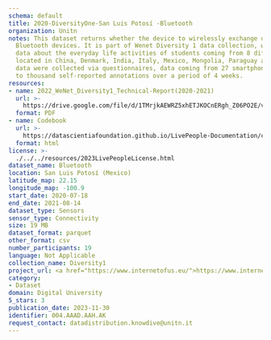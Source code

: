 ```yaml
---
schema: default
title: 2020-DiversityOne-San Luis Potosí -Bluetooth
organization: Unitn
notes: This dataset returns whether the device to wirelessly exchange data with other
  Bluetooth devices. It is part of Wenet Diversity 1 data collection, which contains
  data about the everyday life activities of students coming from 8 different universities
  located in China, Denmark, India, Italy, Mexico, Mongolia, Paraguay and UK. The
  data were collected via questionnaires, data coming from 27 smartphone sensors associated
  to thousand self-reported annotations over a period of 4 weeks.
resources:
- name: 2022_WeNet_Diversity1_Technical-Report(2020-2021)
  url: >-
    https://drive.google.com/file/d/1TMrjkAEWRZ5xhETJKOCnERgh_Z06PO2E/view?usp=drive_link
  format: PDF
- name: Codebook
  url: >-
    https://datascientiafoundation.github.io/LivePeople-Documentation/codebooks/2020_DV1_San-Luis-Potosi_bluetooth.html
  format: html
license: >-
  ./../../resources/2023LivePeopleLicense.html
dataset_name: Bluetooth
location: San Luis Potosí (Mexico)
latitude_map: 22.15
longitude_map: -100.9
start_date: 2020-07-18
end_date: 2021-08-14
dataset_type: Sensors
sensor_type: Connectivity
size: 19 MB
dataset_format: parquet
other_format: csv
number_participants: 19
language: Not Applicable
collection_name: Diversity1
project_url: <a href="https://www.internetofus.eu/">https://www.internetofus.eu/</a>
category:
- Dataset
domain: Digital University
5_stars: 3
publication_date: 2023-11-30
identifier: 004.AAAD.AAH.AK
request_contact: datadistribution.knowdive@unitn.it
---
```

